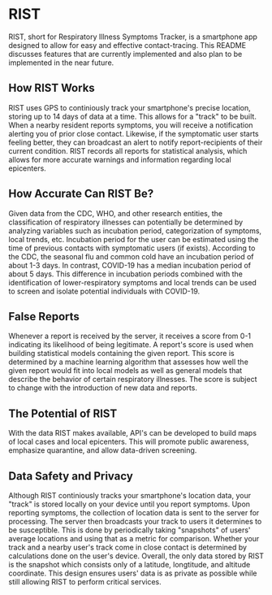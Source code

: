 # RIST
RIST, short for Respiratory Illness Symptoms Tracker, is a smartphone app designed to allow for easy and effective contact-tracing.
This README discusses features that are currently implemented and also plan to be implemented in the near future.

## How RIST Works
RIST uses GPS to continiously track your smartphone's precise location, storing up to 14 days of data at a time. This allows
for a "track" to be built. When a nearby resident reports symptoms, you will receive a notification alerting you of prior close
contact. Likewise, if the symptomatic user starts feeling better, they can broadcast an alert to notify report-recipients
of their current condition. RIST records all reports for statistical analysis, which allows for more accurate warnings and
information regarding local epicenters.

## How Accurate Can RIST Be?
Given data from the CDC, WHO, and other research entities, the classification of respiratory illnesses can potentially
be determined by analyzing variables such as incubation period, categorization of symptoms, local trends, etc. Incubation
period for the user can be estimated using the time of previous contacts with symptomatic users (if exists). According to
the CDC, the seasonal flu and common cold have an incubation period of about 1-3 days. In contrast, COVID-19 has a median
incubation period of about 5 days. This difference in incubation periods combined with the identification of 
lower-respiratory symptoms and local trends can be used to screen and isolate potential individuals with COVID-19.

## False Reports
Whenever a report is received by the server, it receives a score from 0-1 indicating its likelihood of being legitimate. A
report's score is used when building statistical models containing the given report. This score is determined by a machine 
learning algorithm that assesses how well the given report would fit into local models as well as general models that 
describe the behavior of certain respiratory illnesses. The score is subject to change with the introduction of new data 
and reports.

## The Potential of RIST
With the data RIST makes available, API's can be developed to build maps of local cases and local epicenters. This will
promote public awareness, emphasize quarantine, and allow data-driven screening.

## Data Safety and Privacy
Although RIST continiously tracks your smartphone's location data, your "track" is stored locally on your device until you
report symptoms. Upon reporting symptoms, the collection of location data is sent to the server for processing. The server
then broadcasts your track to users it determines to be susceptible. This is done by periodically taking "snapshots" of users'
average locations and using that as a metric for comparison. Whether your track and a nearby user's track come in close contact
is determined by calculations done on the user's device. Overall, the only data stored by RIST is the snapshot which consists
only of a latitude, longtitude, and altitude coordinate. This design ensures users' data is as private as possible while still
allowing RIST to perform critical services.
